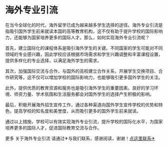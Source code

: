 # 海外专业引流

在当今全球化的时代，海外留学已成为越来越多学生选择的途径。海外专业引流是指吸引国外学生前来就读本国的高等教育机构，这不仅有助于提升学校的国际影响力，还能够为国家培养更多的国际人才。那么，如何实现海外专业引流呢？

首先，建立国际化的课程体系是吸引海外学生的关键。不同国家的学生可能对不同领域的专业感兴趣，因此学校应该根据市场需求和学生兴趣调整和丰富课程设置，提供多样化的专业选择，以满足海外学生的需求。

其次，加强国际交流与合作，与国外的高校建立合作关系，开展学生交换项目、合作研究等，这不仅可以增加学校的国际影响力，也能够吸引更多国外学生的关注。

此外，提供优质的教育资源和服务也是吸引海外学生的重要因素。良好的学习环境、师资力量、学术氛围和生活服务都会对国外学生的选择产生积极的影响。

最后，积极开展海外招生宣传工作，通过各种渠道向国外学生宣传学校的优势和特色，提高学校的知名度和美誉度，从而吸引更多的国外学生前来就读。

通过以上措施，学校可以有效实现海外专业引流，提升学校的国际化水平，为国家培养更多的国际人才，促进国际教育交流与合作。

更多 关于海外专业引流 请通过✈与我们联系，感谢阅读，谢谢！[点这里联系✈](https://add.k02.cc)